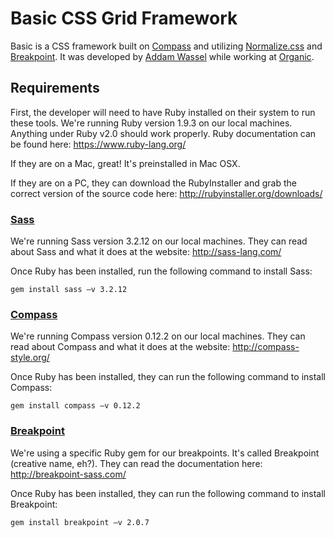 # Basic CSS Grid Framework

Basic is a CSS framework built on [Compass](http://compass-style.org/) and utilizing [Normalize.css](http://necolas.github.io/normalize.css/) and [Breakpoint](http://breakpoint-sass.com/). It was developed by [Addam Wassel](http://www.addamwassel.com) while working at [Organic](http://www.organic.com).

## Requirements

First, the developer will need to have Ruby installed on their system to run these tools. We're running Ruby version 1.9.3 on our local machines. Anything under Ruby v2.0 should work properly. Ruby documentation can be found here: https://www.ruby-lang.org/

If they are on a Mac, great! It's preinstalled in Mac OSX.

If they are on a PC, they can download the RubyInstaller and grab the correct version of the source code here: http://rubyinstaller.org/downloads/

### [Sass](http://sass-lang.com/)

We're running Sass version 3.2.12 on our local machines. They can read about Sass and what it does at the website: http://sass-lang.com/

Once Ruby has been installed, run the following command to install Sass:

    gem install sass –v 3.2.12

### [Compass](http://compass-style.org/)

We're running Compass version 0.12.2 on our local machines. They can read about Compass and what it does at the website: http://compass-style.org/

Once Ruby has been installed, they can run the following command to install Compass:

    gem install compass –v 0.12.2

### [Breakpoint](http://breakpoint-sass.com/)

We're using a specific Ruby gem for our breakpoints. It's called Breakpoint (creative name, eh?). They can read the documentation here: http://breakpoint-sass.com/

Once Ruby has been installed, they can run the following command to install Breakpoint:

    gem install breakpoint –v 2.0.7